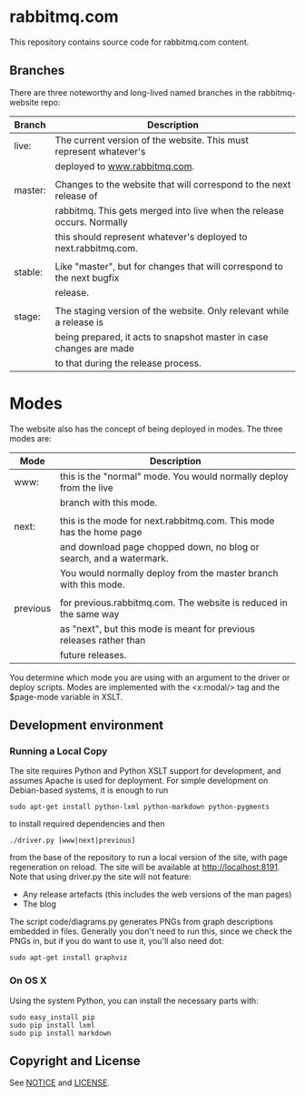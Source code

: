 # rabbitmq.com

This repository contains source code for rabbitmq.com content.




## Branches

There are three noteworthy and long-lived named branches in the
rabbitmq-website repo:

Branch  | Description
--------|------------------------------------------------------------------------
live:   | The current version of the website. This must represent whatever's
        | deployed to www.rabbitmq.com.
        |
master: | Changes to the website that will correspond to the next release of
        | rabbitmq. This gets merged into live when the release occurs. Normally
        | this should represent whatever's deployed to next.rabbitmq.com.
        |
stable: | Like "master", but for changes that will correspond to the next bugfix
        | release.
        |
stage:  | The staging version of the website. Only relevant while a release is
        | being prepared, it acts to snapshot master in case changes are made
        | to that during the release process.

Modes
=====

The website also has the concept of being deployed in modes. The three
modes are:

Mode     | Description
---------|------------------------------------------------------------------------
www:     |  this is the "normal" mode. You would normally deploy from the live
         |  branch with this mode.
         |
next:    |  this is the mode for next.rabbitmq.com. This mode has the home page
         |  and download page chopped down, no blog or search, and a watermark.
         |  You would normally deploy from the master branch with this mode.
         |
previous | for previous.rabbitmq.com. The website is reduced in the same way
         | as "next", but this mode is meant for previous releases rather than
         | future releases.

You determine which mode you are using with an argument to the driver
or deploy scripts. Modes are implemented with the <x:modal/> tag and
the $page-mode variable in XSLT.

## Development environment

### Running a Local Copy

The site requires Python and Python XSLT support for development, and
assumes Apache is used for deployment. For simple development on Debian-based
systems, it is enough to run

    sudo apt-get install python-lxml python-markdown python-pygments

to install required dependencies and then

    ./driver.py [www|next|previous]

from the base of the repository to run a local version of the site, with page
regeneration on reload. The site will be available at
[http://localhost:8191](http://localhost:8191/). Note that using driver.py the site will not
feature:

 * Any release artefacts (this includes the web versions of the man pages)
 * The blog

The script code/diagrams.py generates PNGs from graph descriptions
embedded in files. Generally you don't need to run this, since we
check the PNGs in, but if you do want to use it, you'll also need dot:

    sudo apt-get install graphviz

### On OS X

Using the system Python, you can install the necessary parts with:

    sudo easy_install pip
    sudo pip install lxml
    sudo pip install markdown


## Copyright and License

See [NOTICE](NOTICE) and [LICENSE](LICENSE).
